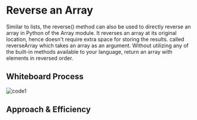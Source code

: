 # Reverse an Array
Similar to lists, the reverse() method can also be used to directly reverse an array in Python of the Array module. It reverses an array at its original location, hence doesn't require extra space for storing the results.
called reverseArray which takes an array as an argument. Without utilizing any of the built-in methods available to your language, return an array with elements in reversed order.


## Whiteboard Process

![code1](/code_challenges/array-reverse/array-reverse.PNG)

## Approach & Efficiency
<!-- What approach did you take? Discuss Why. What is the Big O space/time for this approach? -->
